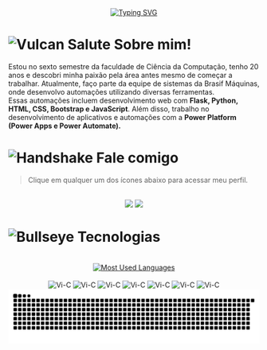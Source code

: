 <!-- Olá mundo animado -->
<div align="center">
  <a href="https://git.io/typing-svg">
    <img src="https://readme-typing-svg.demolab.com?font=Exo+2&weight=600&size=30&pause=1000&color=B000FF&center=true&vCenter=true&random=false&height=40&lines=Ol%C3%A1+mundo!;Me+chamo+Vitor+Oliveira." alt="Typing SVG" />
  </a>
</div>

<!-- Sobre mim -->
<div align="left">
  <h1><img src="https://raw.githubusercontent.com/Tarikul-Islam-Anik/Animated-Fluent-Emojis/master/Emojis/Hand%20gestures/Vulcan%20Salute.png" alt="Vulcan Salute" width="30" height="30" /> <b>Sobre mim!</b></h1>
  <p>Estou no sexto semestre da faculdade de Ciência da Computação, tenho 20 anos e descobri minha paixão pela área antes mesmo de começar a trabalhar. Atualmente, faço parte da equipe de sistemas da Brasif Máquinas, onde desenvolvo automações utilizando diversas ferramentas.<br>Essas automações incluem desenvolvimento web com <b>Flask, Python, HTML, CSS, Bootstrap e JavaScript</b>. Além disso, trabalho no desenvolvimento de aplicativos e automações com a <b>Power Platform (Power Apps e Power Automate).</b></p>
</div>

<!-- Fale comigo -->
<div align="left">
  <h1><img src="https://user-images.githubusercontent.com/74038190/216120981-b9507c36-0e04-4469-8e27-c99271b45ba5.png" alt="Handshake" width="30" /> <b>Fale comigo</b></h1>
  <blockquote>Clique em qualquer um dos ícones abaixo para acessar meu perfil.</blockquote><br>
  <!-- Contatos -->
  <div align="center">
    <a href="https://www.linkedin.com/in/vitor-oliveira-302558228" target="_blank"><img src="https://user-images.githubusercontent.com/74038190/235294012-0a55e343-37ad-4b0f-924f-c8431d9d2483.gif" width="100"></a> <!-- LinkedIn -->
    <a href="https://www.instagram.com/vituuu.pdf/" target="_blank"><img src="https://user-images.githubusercontent.com/74038190/235294013-a33e5c43-a01c-43f6-b44d-a406d8b4ab75.gif" width="100"></a> <!-- Instagram -->
  </div>
</div>

<!-- Tecnologias -->
<div align="center">
  <h1 align="left"><img src="https://user-images.githubusercontent.com/74038190/216122069-5b8169d7-1d8e-4a13-b245-a8e4176c99f8.png" alt="Bullseye" width="30" /> <b>Tecnologias</b></h1>
  <br>
  <a href="https://github.com/vitoroliveirasilva/github-readme-stats">
    <img height="180em" src="https://github-readme-stats-git-masterrstaa-rickstaa.vercel.app/api/top-langs/?username=vitoroliveirasilva&layout=compact&hide_title=false&count_private=true&langs_count=16&show_icons=true&title_color=B000FFFF&bg_color=000&text_color=8B8B8B&border_radius=3&border_color=B000FFFF&count_private=true" alt="Most Used Languages">
  </a>
  <br>
  <br>
  <img align="center" alt="Vi-C" height="30" width="40" src="https://cdn.jsdelivr.net/gh/devicons/devicon/icons/html5/html5-original.svg"/>
  <img align="center" alt="Vi-C" height="30" width="40" src="https://cdn.jsdelivr.net/gh/devicons/devicon/icons/css3/css3-original.svg"/>
  <img align="center" alt="Vi-C" height="30" width="40" src="https://cdn.jsdelivr.net/gh/devicons/devicon/icons/javascript/javascript-original.svg"/>
  <img align="center" alt="Vi-C" height="30" width="40" src="https://cdn.jsdelivr.net/gh/devicons/devicon/icons/python/python-original.svg"/>
  <img align="center" alt="Vi-C" height="30" width="40" src="https://cdn.jsdelivr.net/gh/devicons/devicon/icons/flask/flask-original.svg"/>
  <img align="center" alt="Vi-C" height="30" width="40" src="https://cdn.jsdelivr.net/gh/devicons/devicon/icons/c/c-original.svg"/> 
  <img align="center" alt="Vi-C" height="30" width="40" src="https://cdn.jsdelivr.net/gh/devicons/devicon/icons/arduino/arduino-original-wordmark.svg"/>       
</div>

<!-- Cobrinha commits -->
<div align="center">
  <picture>
    <source media="(prefers-color-scheme: dark)" srcset="https://raw.githubusercontent.com/vitoroliveirasilva/vitoroliveirasilva/output/github-contribution-grid-snake-dark.svg">
    <source media="(prefers-color-scheme: light)" srcset="https://raw.githubusercontent.com/vitoroliveirasilva/vitoroliveirasilva/output/github-contribution-grid-snake-dark.svg">
    <img alt="github contribution grid snake animation" src="https://raw.githubusercontent.com/vitoroliveirasilva/vitoroliveirasilva/output/github-contribution-grid-snake.svg">
  </picture>
</div>

